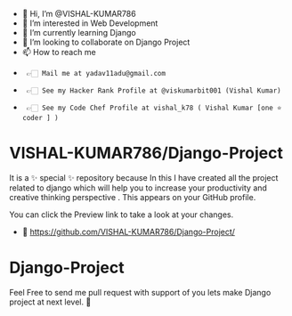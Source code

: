 - 👋 Hi, I’m @VISHAL-KUMAR786
- 👀 I’m interested in Web Development  
- 🌱 I’m currently learning Django  
- 💞️ I’m looking to collaborate on Django Project
- 📫 How to reach me 
-      👉🏻 Mail me at yadav11adu@gmail.com
-      👉🏻 See my Hacker Rank Profile at @viskumarbit001 (Vishal Kumar)
-      👉🏻 See my Code Chef Profile at vishal_k78 ( Vishal Kumar [one ⭐ coder ] )

# VISHAL-KUMAR786/Django-Project
It is a ✨ special ✨ repository because In this I have created all the project related to django which will help you to increase your productivity and creative thinking perspective . This appears on your GitHub profile.

You can click the Preview link to take a look at your changes.
- 📂 https://github.com/VISHAL-KUMAR786/Django-Project/

# Django-Project
Feel Free to send me pull request with support of you lets make Django project at next level. 🥰
